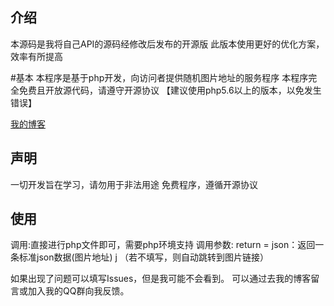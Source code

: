 ## 介绍
本源码是我将自己API的源码经修改后发布的开源版
此版本使用更好的优化方案，效率有所提高

#基本
本程序是基于php开发，向访问者提供随机图片地址的服务程序
本程序完全免费且开放源代码，请遵守开源协议
【建议使用php5.6以上的版本，以免发生错误】

<a href = "https://zichen.zone/">我的博客</a>

</div>

## 声明

一切开发旨在学习，请勿用于非法用途
免费程序，遵循开源协议

</div>

## 使用
调用:直接进行php文件即可，需要php环境支持
调用参数:
  return = json：返回一条标准json数据(图片地址) j
  （若不填写，则自动跳转到图片链接）
  
</div>

如果出现了问题可以填写Issues，但是我可能不会看到。
  可以通过去我的博客留言或加入我的QQ群向我反馈。
